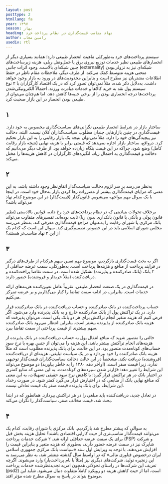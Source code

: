 ```yaml
---
layout: post
posttype: 2
htmllang: fa
year: ۱۳۹۷
season: بهار
heading: نهاد مناسب قیمت‌گذاری در نظام پرداخت خرد
author: رامین مجاب
usediv: rtl
---
```

سیستم پرداخت‌های خرد به‌طورکلی ماهیت انحصار طبیعی دارد؛ همانند بسیاری دیگر از انحصارهای طبیعی نظیر خدمات توزیع نیروی برق یا حمل‌ونقل ریلی، هزینه زیرساخت‌های چنین شبکه‌ای بالاست. وجود اثرات جانبی (externality) شبکه‌ای نیز به نزولی‌بودن منحنی هزینه متوسط کمک می‌کند. از طرف دیگر، ملاحظات مقام ناظر در حفظ اطلاعات مشتریان نیز مطرح است و بنابراین محدودیت‌های در ورود به بازار وجود خواهد داشت. به‌دلایل ذکر شده، مثلاً نمی‌توان تصور کرد که در یک اقتصاد کارگزاران با ۲ نوع سیستم پول نقد به خرید کالاها و خدمات مبادرت ورزند. احتمالاً الکترونیکی‌شدن پرداخت‌ها درجه انحصاری بودن را از برخی جنبه‌ها کاهش دهد، اما هم‌چنان می‌توان از طبیعی بودن انحصار در این بازار صحبت کرد.

## ۱

ساختار بازار در شرایط انحصار طبیعی نگرانی‌های سیاست‌گذاری مخصوص به خود دارد. قیمت‌گذاری در چنین بازارهایی چندان مطلوب سیاست‌گذاران کلان نیست. البته، دخالت نیز پیچیدگی‌های خود را دارد. مثلاً نمی‌توان نتیجه یک بازار رقابتی را به این بازار تحکیم کرد. درواقع، ساختار بازار اجازه نمی‌دهد که قیمتی برابر با هزینه نهایی (نتیجه بازار رقابت کامل) وضع شود، چراکه در این قیمت بنگاه زیان‌ده خواهد بود. از طرف دیگر می‌دانیم که دخالت و قیمت‌گذاری به احتمال زیاد، انگیزه‌های کارگزاران در کاهش هزینه‌ها را مختل می‌کند. 

## ۲
به‌نظر می‌رسد بر سر لزوم دخالت سیاست‌گذار اتفاق‌نظر وجود داشته باشد، به این معنی که مزایای قیمت‌گذاری بیشتر از مضررات رها کردن بازار به‌حال خود است. در اینجا با یک سوال مهم مواجهه می‌شویم. قانون‌گذار (قیمت‌گذار) در این موضوع کدام نهاد می‌تواند باشد؟ 

برخلاف تحولات بنیادینی که در نظام پرداخت‌های خرد رخ داده، قوانین بالادستی (نظیر قانون پولی و بانکی یا قانون بانکداری بدون ربا) ثابت بوده‌اند. تفسیرهای متفاوت می‌تواند بانک مرکزی یا شورای رقابت را به‌عنوان مراجع قیمت‌گذاری معرفی کند. به‌نظر می‌رسد مجلس شورای اسلامی باید در این خصوص تصمیم‌گیری کند. سوال این است که کدام یک از این ۲ نهاد مناسب‌تر هستند؟ 

## ۳

اگر به بحث قیمت‌گذاری بازگردیم، موضوع مهم تعیین سهم هرکدام از طرف‌های درگیر در فرایند پرداخت از منافع و هزینه‌ها پرداخت است. به‌طورکلی، سمت عرضه حداقلی از ۲ بانک (بانک صادرکننده و پذیرنده) تشکیل شده است. در سمت تقاضا پراخت‌کننده و دریافت‌کننده (مثلاً خریدار و فروشنده) حضور دارند.

در قیمت‌گذاری در یک صنعت انحصار طبیعی، تقریباً عامل تعیین‌کننده هزینه‌های ارائه خدمات است. بنابراین، در ادامه سمت تقاضا را کنار می‌گذاریم و بر عرضه تمرکز می‌کنیم. 

حساب پرداخت‌کننده در بانک صادرکننده و حساب دریافت‌کننده در بانک صادرکننده قرار دارد. در یک تراکنش پول از بانک صادرکننده خارج و به بانک پذیرنده وارد می‌شود. اگر فرض کنیم که هزینه متغیر انجام تراکنش برای هر دو بانک یکی است، می‌توان پذیرفت که هزینه بانک صادرکننده از پذیرنده بیشتر است. بنابراین انتظار می‌رود بانک صادرکننده سهم بیشتری از قیمت پرداختی از سمت تقاضا ببرد. 

حالتی را متصور شوید که منافع انتقال پول به حساب دریافت‌کننده در بانک پذیرنده از هزینه‌های انجام تراکنش بیشتر باشد. این هزینه را می‌توان از جنس بهره یا نرخ سود حساب‌های کوتاه‌مدت متصور بود. در این حالت، برای بانک پذیرنده مطلوب است که مثلاً هزینه بانک صادرکننده را خود بپردازد و در یک سیاست تبلیغی، هزینه‌ای از دریافت‌کننده (فروشنده) دریافت نکند. مشخصاً در این حالت دخالت سیاست‌گذاران قیمت‌گذار توجیهی ندارد، زیرا قیمت صفر است. (اواخر دهه ۱۳۸۰ را به خاطر بیاورید)
دو موضوع می‌تواند این شرایط را تغییر دهد: فرّارتر شدن سپرده‌های کوتاه‌مدت، به این معنی که منابع کمتری در اختیار بانک در هر تراکنش قرار گیرد؛ یا کاهش نرخ سود حقیقی تسهیلات، به این معنی که منافع نهایی بانک از منابعی که در اختیارش قرار می‌گیرد کمتر شود. در صورت رخداد این شرایط، برای بانک پذیرنده قیمت صفر یک قیمت تعادلی نیست.

در تعادل جدید، دریافت‌کننده باید مبلغی را در هر تراکنش بپردازد. همانطور که در ابتدا بحث شد، قیمت مخالف صفر، سیاست‌گذار را نگران می‌کند. 

## ۴

به سوالی که پیشتر مطرح شد بازگردیم. بانک مرکزی یا شورای رقابت، کدام یک می‌توانند قیمت‌گذار مناسب‌تری از حیث کارایی اقتصادی باشند؟ تحلیل هزینه بخش قبل برای یک سمت عرضه حداقلی ارائه شد. ۲ شرکت خدمات پرداخت (PSP) و شرکت شاپرک نیز در سمت عرضه حضور دارند، به‌طوری که هزینه متغیر و بنابراین قیمت را افزایش می‌دهند. با توجه به ویرایش اول سند «سیاست بانک مرکزی جمهوری اسلامی ایران درخصوص فناوری مالی» که در اواسط سال گذشته منتشر شد، به نظر می‌رسد به این زنجیره تولید، شرکت‌های دیگری نیز (مثلاً با نام پرداخت‌یار) وارد می‌شوند. اگرچه تعریف این شرکت‌ها در راستای تحولاتی همچون امریه تجدیدنظرشده خدمات پرداخت (psd2) است، اما از حیث کاهش هزینه دو رویکرد کاملاً متفاوت دنبال می‌شود. شاید این موضوع بتواند در پاسخ به سوال مطرح شده مؤثر افتد.
